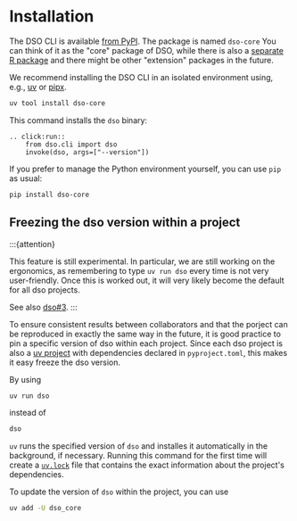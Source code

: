 # Installation

The DSO CLI is available [from PyPI](https://pypi.org/project/dso-core/). The package is named `dso-core`
You can think of it as the "core" package of DSO, while there is also a [separate R package](https://github.com/Boehringer-Ingelheim/dso-r)
and there might be other "extension" packages in the future.

We recommend installing the DSO CLI in an isolated environment using, e.g., [uv](https://docs.astral.sh/uv/) or [pipx](https://pipx.pypa.io/latest/installation/).

```bash
uv tool install dso-core
```

This command installs the `dso` binary:

```{eval-rst}
.. click:run::
    from dso.cli import dso
    invoke(dso, args=["--version"])
```

If you prefer to manage the Python environment yourself, you can use `pip` as usual:

```bash
pip install dso-core
```

## Freezing the dso version within a project

:::{attention}

This feature is still experimental. In particular, we are still working on the ergonomics,
as remembering to type `uv run dso` every time is not very user-friendly. Once this is
worked out, it will very likely become the default for all dso projects.

See also [dso#3](https://github.com/Boehringer-Ingelheim/dso-mgr/issues/3).
:::

To ensure consistent results between collaborators and that the porject can be reproduced in exactly the
same way in the future, it is good practice to pin a specific version of dso within each project. Since
each dso project is also a [uv project](https://docs.astral.sh/uv/guides/projects/) with dependencies
declared in `pyproject.toml`, this makes it easy freeze the dso version.

By using

```bash
uv run dso
```

instead of

```bash
dso
```

`uv` runs the specified version of `dso` and installes it automatically in the background, if necessary. Running
this command for the first time will create a [`uv.lock`](https://docs.astral.sh/uv/guides/projects/#uvlock) file that
contains the exact information about the project's dependencies.

To update the version of `dso` within the project, you can use

```bash
uv add -U dso_core
```
